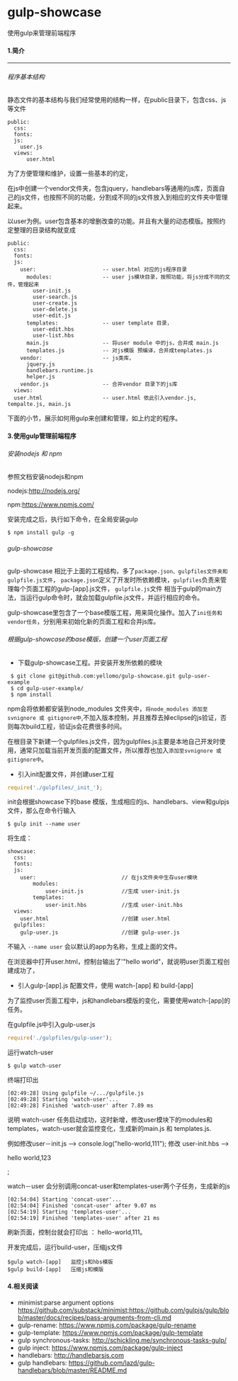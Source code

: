 # gulp-showcase
使用gulp来管理前端程序

#### 1.简介
***
###### 程序基本结构

静态文件的基本结构与我们经常使用的结构一样，在public目录下，包含css、js等文件

```
public:
  css:
  fonts:
  js:
    user.js	
  views: 
	  user.html
```
为了方便管理和维护，设置一些基本的约定，

在js中创建一个vendor文件夹，包含jquery，handlebars等通用的js库，页面自己的js文件，也按照不同的功能，分割成不同的js文件放入到相应的文件夹中管理起来。


以user为例。user包含基本的增删改查的功能。并且有大量的动态模版。按照约定整理的目录结构就变成

```
public:
  css:
  fonts:
  js:
    user:                     -- user.html 对应的js程序目录
      modules:                -- user js模块目录，按照功能，将js分成不同的文件，管理起来
        user-init.js
        user-search.js
        user-create.js
        user-delete.js
        user-edit.js
      templates:              -- user template 目录，
        user-edit.hbs
        user-list.hbs
      main.js                 -- 将user module 中的js，合并成 main.js
      templates.js            -- 对js模版 预编译，合并成templates.js
    vendor:                   -- js类库，
      jquery.js
      handlebars.runtime.js
      helper.js
    vendor.js                 -- 合并vendor 目录下的js库
  views: 
  user.html                   -- user.html 依此引入vendor.js, tempalte.js, main.js
```
下面的小节，展示如何用gulp来创建和管理，如上约定的程序。
#### 3.使用gulp管理前端程序

######  安装nodejs 和 npm
参照文档安装nodejs和npm

nodejs:http://nodejs.org/

npm:https://www.npmjs.com/

安装完成之后，执行如下命令，在全局安装gulp

```shell
$ npm install gulp -g
```


######   gulp-showcase
gulp-showcase 相比于上面的工程结构，多了```package.json、gulpfiles文件夹和 gulpfile.js文件```，
```package.json```定义了开发时所依赖模块，```gulpfiles```负责来管理每个页面工程的gulp-[app].js文件，
```gulpfile.js```文件 相当于gulp的main方法，当运行gulp命令时，就会加载gulpfile.js文件，并运行相应的命令。

gulp-showcase里包含了一个base模版工程，用来简化操作。加入了```ini任务和vendor任务```，分别用来初始化新的页面工程和合并js库。

######   根据gulp-showcase的base模版，创建一个user页面工程
* 下载gulp-showcase工程。并安装开发所依赖的模块

```shell
 $ git clone git@github.com:yellomo/gulp-showcase.git gulp-user-example
 $ cd gulp-user-example/
 $ npm install
```

npm会将依赖都安装到node_modules 文件夹中，```将node_modules 添加至svnignore 或 gitignore中```,不加入版本控制，并且推荐去掉eclipse的js验证，否则每次build工程，验证js会花费很多时间。

在根目录下新建一个gulpfiles.js文件，因为gulpfiles.js主要是本地自己开发时使用，通常只加载当前开发页面的配置文件，所以推荐也加入```添加至svnignore 或 gitignore中```。


* 引入init配置文件，并创建user工程

```js
require('./gulpfiles/_init_');
```

init会根据showcase下的base 模版，生成相应的js、handlebars、view和gulpjs 文件，那么在命令行输入

```shell
$ gulp init --name user
```

将生成：

```
showcase:
  css:
  fonts:
  js:
    user:							// 在js文件夹中生存user模块
    	modules:
    		user-init.js			//生成 user-init.js
    	templates:
    		user-init.hbs			//生成 user-init.hbs
  views: 
	user.html						//创建 user.html
  gulpfiles:
  	gulp-user.js					//创建 gulp-user.js

```
不输入 ```--name user``` 会以默认的app为名称，生成上面的文件。

在浏览器中打开user.html，控制台输出了'"hello world"，就说明user页面工程创建成功了，


* 引人gulp-[app].js 配置文件，使用 watch-[app] 和 build-[app]

为了监控user页面工程中，js和handlebars模版的变化，需要使用watch-[app]的任务。

在gulpfile.js中引入gulp-user.js

```js
require('./gulpfiles/gulp-user');
```

运行watch-user

```shell
$ gulp watch-user
```

终端打印出

```
[02:49:28] Using gulpfile ~/.../gulpfile.js
[02:49:28] Starting 'watch-user'...
[02:49:28] Finished 'watch-user' after 7.89 ms
```

说明 watch-user 任务启动成功，这时新增，修改user模块下的modules和templates，watch-user就会监控变化，生成新的main.js 和 templates.js.

例如修改user－init.js --> console.log("hello-world,111");
修改 user-init.hbs --> <p>hello world,123</p>;

watch－user 会分别调用concat-user和templates-user两个子任务，生成新的js

```
[02:54:04] Starting 'concat-user'...
[02:54:04] Finished 'concat-user' after 9.07 ms
[02:54:19] Starting 'templates-user'...
[02:54:19] Finished 'templates-user' after 21 ms
```

刷新页面，控制台就会打印出 ： hello-world,111。


开发完成后，运行build-user，压缩js文件

```
$gulp watch-[app]   监控js和hbs模版
$gulp build-[app]   压缩js和模版
```



#### 4.相关阅读
* minimist:parse argument options		https://github.com/substack/minimist;https://github.com/gulpjs/gulp/blob/master/docs/recipes/pass-arguments-from-cli.md
* gulp-rename:		https://www.npmjs.com/package/gulp-rename
* gulp-template:		https://www.npmjs.com/package/gulp-template
* gulp synchronous-tasks: http://schickling.me/synchronous-tasks-gulp/
* gulp inject:	https://www.npmjs.com/package/gulp-inject
* handlebars: http://handlebarsjs.com
* gulp handlebars: https://github.com/lazd/gulp-handlebars/blob/master/README.md


